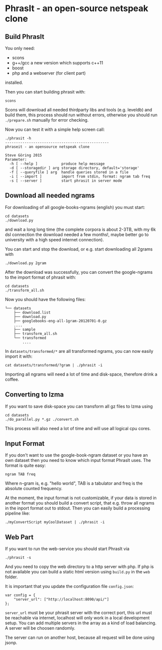 PhrasIt - an open-source netspeak clone
======================================

Build PhrasIt
-------------
You only need:

* scons
* g++/gcc a new version which supports c++11
* boost
* php and a webserver (for client part)

installed.

Then you can start building phrasit with:
```
scons
```
Scons will download all needed thirdparty libs and tools (e.g. leveldb) and build them,
this process should run without errors, otherwise you should run `./prepare.sh` manually for error checking.

Now you can test it with a simple help screen call:
```
./phrasit -h
------------------------------------------------
phraseit - an opensource netspeak clone

Steve Göring 2015
Parameter:
  -h [ --help ]           produce help message
  -d [ --storagedir ] arg storage directory, default='storage'
  -f [ --queryfile ] arg  handle queries stored in a file
  -i [ --import ]         import from stdin, format: ngram tab freq
  -s [ --server ]         start phrasit in server mode

```

Download all needed ngrams
--------------------------
For downloading of all google-books-ngrams (english) you must start:
```
cd datasets
./download.py
```
and wait a long long time (the complete corpora is about 2-3TB,
with my 6k dsl connection the download needed a few months!, maybe better go to university
with a high speed internet connection).

You can start and stop the download, or e.g. start downloading all 2grams with
```
./download.py 2gram
```

After the download was successfully, you can convert the google-ngrams to the import format of phrasit with:
```
cd datasets
./transform_all.sh
```

Now you should have the following files:
```
└── datasets
    ├── download.list
    ├── download.py
    ├── googlebooks-eng-all-1gram-20120701-0.gz
    ....
    ├── sample
    ├── transform_all.sh
    └── transformed
        ....
```

In `datasets/transformed/*` are all transformed ngrams, you can now easily import it with:
```
cat datasets/transformed/?gram | ./phrasit -i
```

Importing all ngrams will need a lot of time and disk-space, therefore drink a coffee.

Converting to lzma
------------------
If you want to save disk-space you can transform all gz files to lzma using
```
cd datasets
./do_parallel.py *.gz ./convert.sh
```
This process will also need a lot of time and will use all logical cpu cores.

Input Format
------------
If you don't want to use the google-book-ngram dataset or you have an own dataset
then you need to know which input format PhrasIt uses. The format is quite easy:
```
ngram TAB freq
```
Where n-gram is, e.g. "hello world", TAB is a tabulator and freq is the absolute counted frequency.

At the moment, the input format is not customizable, if your data is stored in another format
you should build a convert script, that e.g. throw all ngrams in the inport format out to stdout.
Then you can easily build a processing pipeline like:
```
./myConvertScript myCoolDataset | ./phrasit -i
```

Web Part
--------
If you want to run the web-service you should start PhrasIt via
```
./phrasit -s
```

And you need to copy the web directory to a http server with php.
If php is not available you can build a static html version using `build.py` in the `web` folder.

It is important that you update the configuration file `config.json`:
```
var config = {
    "server_url": ["http://localhost:8090/api/"]
};
```

`server_url` must be your phrasit server with the correct port, this url must be reachable via internet,
localhost will only work in a local development setup. You can add multiple servers in the array
as a kind of load balancing. A server will be choosen randomly.

The server can run on another host, because all request will be done using jsonp.
